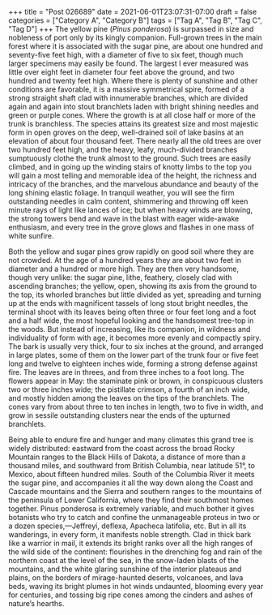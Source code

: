 +++
title = "Post 026689"
date = 2021-06-01T23:07:31-07:00
draft = false
categories = ["Category A", "Category B"]
tags = ["Tag A", "Tag B", "Tag C", "Tag D"]
+++
The yellow pine (_Pinus ponderosa_) is surpassed in size and nobleness of port only by its kingly companion. Full-grown trees in the main forest where it is associated with the sugar pine, are about one hundred and seventy-five feet high, with a diameter of five to six feet, though much larger specimens may easily be found. The largest I ever measured was little over eight feet in diameter four feet above the ground, and two hundred and twenty feet high. Where there is plenty of sunshine and other conditions are favorable, it is a massive symmetrical spire, formed of a strong straight shaft clad with innumerable branches, which are divided again and again into stout branchlets laden with bright shining needles and green or purple cones. Where the growth is at all close half or more of the trunk is branchless. The species attains its greatest size and most majestic form in open groves on the deep, well-drained soil of lake basins at an elevation of about four thousand feet. There nearly all the old trees are over two hundred feet high, and the heavy, leafy, much-divided branches sumptuously clothe the trunk almost to the ground. Such trees are easily climbed, and in going up the winding stairs of knotty limbs to the top you will gain a most telling and memorable idea of the height, the richness and intricacy of the branches, and the marvelous abundance and beauty of the long shining elastic foliage. In tranquil weather, you will see the firm outstanding needles in calm content, shimmering and throwing off keen minute rays of light like lances of ice; but when heavy winds are blowing, the strong towers bend and wave in the blast with eager wide-awake enthusiasm, and every tree in the grove glows and flashes in one mass of white sunfire.

Both the yellow and sugar pines grow rapidly on good soil where they are not crowded. At the age of a hundred years they are about two feet in diameter and a hundred or more high. They are then very handsome, though very unlike: the sugar pine, lithe, feathery, closely clad with ascending branches; the yellow, open, showing its axis from the ground to the top, its whorled branches but little divided as yet, spreading and turning up at the ends with magnificent tassels of long stout bright needles, the terminal shoot with its leaves being often three or four feet long and a foot and a half wide, the most hopeful looking and the handsomest tree-top in the woods. But instead of increasing, like its companion, in wildness and individuality of form with age, it becomes more evenly and compactly spiry. The bark is usually very thick, four to six inches at the ground, and arranged in large plates, some of them on the lower part of the trunk four or five feet long and twelve to eighteen inches wide, forming a strong defense against fire. The leaves are in threes, and from three inches to a foot long. The flowers appear in May: the staminate pink or brown, in conspicuous clusters two or three inches wide; the pistillate crimson, a fourth of an inch wide, and mostly hidden among the leaves on the tips of the branchlets. The cones vary from about three to ten inches in length, two to five in width, and grow in sessile outstanding clusters near the ends of the upturned branchlets.

Being able to endure fire and hunger and many climates this grand tree is widely distributed: eastward from the coast across the broad Rocky Mountain ranges to the Black Hills of Dakota, a distance of more than a thousand miles, and southward from British Columbia, near latitude 51°, to Mexico, about fifteen hundred miles. South of the Columbia River it meets the sugar pine, and accompanies it all the way down along the Coast and Cascade mountains and the Sierra and southern ranges to the mountains of the peninsula of Lower California, where they find their southmost homes together. Pinus ponderosa is extremely variable, and much bother it gives botanists who try to catch and confine the unmanageable proteus in two or a dozen species,—Jeffreyi, deflexa, Apacheca latifolia, etc. But in all its wanderings, in every form, it manifests noble strength. Clad in thick bark like a warrior in mail, it extends its bright ranks over all the high ranges of the wild side of the continent: flourishes in the drenching fog and rain of the northern coast at the level of the sea, in the snow-laden blasts of the mountains, and the white glaring sunshine of the interior plateaus and plains, on the borders of mirage-haunted deserts, volcanoes, and lava beds, waving its bright plumes in hot winds undaunted, blooming every year for centuries, and tossing big ripe cones among the cinders and ashes of nature’s hearths.
